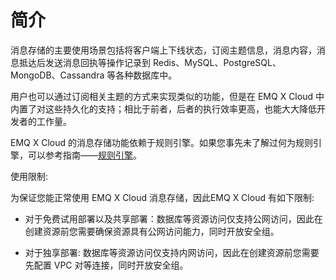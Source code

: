 # 简介

消息存储的主要使用场景包括将客户端上下线状态，订阅主题信息，消息内容，消息抵达后发送消息回执等操作记录到 Redis、MySQL、PostgreSQL、MongoDB、Cassandra 等各种数据库中。

用户也可以通过订阅相关主题的方式来实现类似的功能，但是在 EMQ X Cloud 中内置了对这些持久化的支持；相比于前者，后者的执行效率更高，也能大大降低开发者的工作量。

EMQ X Cloud 的消息存储功能依赖于规则引擎。如果您事先未了解过何为规则引擎，可以参考指南——[规则引擎](../deployments/dashboard/rule_engine/introduction.md)。

使用限制:

为保证您能正常使用 EMQ X Cloud 消息存储，因此EMQ X Cloud 有如下限制:

- 对于免费试用部署以及共享部署：数据库等资源访问仅支持公网访问，因此在创建资源前您需要确保资源具有公网访问能力，同时开放安全组。

- 对于独享部署: 数据库等资源访问仅支持内网访问，因此在创建资源前您需要先配置 VPC 对等连接，同时开放安全组。